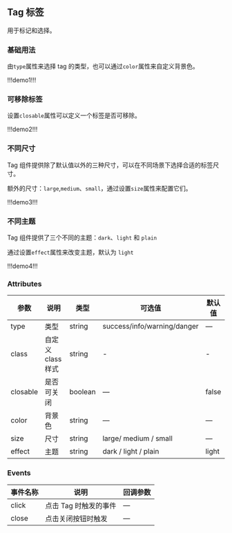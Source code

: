 ## Tag 标签

用于标记和选择。

### 基础用法

由`type`属性来选择 tag 的类型，也可以通过`color`属性来自定义背景色。

!!!demo1!!!

### 可移除标签

设置`closable`属性可以定义一个标签是否可移除。

!!!demo2!!!

### 不同尺寸

Tag 组件提供除了默认值以外的三种尺寸，可以在不同场景下选择合适的标签尺寸。

额外的尺寸：`large`,`medium`、`small`，通过设置`size`属性来配置它们。

!!!demo3!!!

### 不同主题

Tag 组件提供了三个不同的主题：`dark`、`light` 和 `plain`

通过设置`effect`属性来改变主题，默认为 `light`

!!!demo4!!!

### Attributes

| 参数     | 说明              | 类型    | 可选值                      | 默认值 |
| -------- | ----------------- | ------- | --------------------------- | ------ |
| type     | 类型              | string  | success/info/warning/danger | —      |
| class    | 自定义 class 样式 | string  | -                           | -      |
| closable | 是否可关闭        | boolean | —                           | false  |
| color    | 背景色            | string  | —                           | —      |
| size     | 尺寸              | string  | large/ medium / small       | —      |
| effect   | 主题              | string  | dark / light / plain        | light  |

### Events

| 事件名称 | 说明                  | 回调参数 |
| -------- | --------------------- | -------- |
| click    | 点击 Tag 时触发的事件 | —        |
| close    | 点击关闭按钮时触发    | —        |

